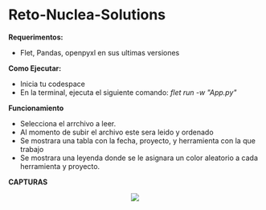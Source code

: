 # Reto-Nuclea-Solutions
**Requerimentos:**
* Flet, Pandas, openpyxl en sus ultimas versiones

**Como Ejecutar:**
* Inicia tu codespace
* En la terminal, ejecuta el siguiente comando:  *flet run -w "App.py"*

**Funcionamiento**
- Selecciona el arrchivo a leer.
- Al momento de subir el archivo este sera leido y ordenado
- Se mostrara una tabla con la fecha, proyecto, y herramienta con la que trabajo
- Se mostrara una leyenda donde se le asignara un color aleatorio a cada herramienta y proyecto.

**CAPTURAS**
<p align="center">
<img src="c/Primera prueba.png" />
</p>
